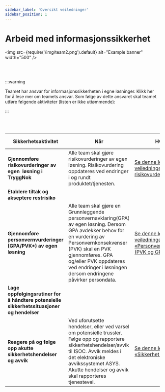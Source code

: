 ```yaml
---
sidebar_label: 'Oversikt veiledninger'
sidebar_position: 1
---
```


# Arbeid med informasjonssikkerhet

<img
  src={require('/img/team2.png').default}
  alt="Example banner"
  width="500"
/>

<br></br>

:::warning &nbsp; 

Teamet har ansvar for informasjonssikkerheten i egne løsninger. Klikk her for å lese mer om teamets ansvar. Som følge av dette ansvaret skal teamet utføre følgende aktiviteter (listen er ikke uttømmende):


:::

<br></br>

<table class="redTable">
<thead>
<tr>
<th>Sikkerhetsaktivitet</th>
<th>Når</th>
<th>Hvordan</th>
<th>Mer informasjon</th>
<th>Spørsmål og kommentarer</th>
</tr>
</thead>
<tfoot>
<tr>
<td colspan="5">

</td>
</tr>
</tfoot>
	<tbody>
		<tr>
			<td><b>Gjennomf&oslash;re risikovurderinger av egen&nbsp; l&oslash;sning i TryggNok</b></td>
			<td>Alle team skal gj&oslash;re risikovurderinger av egen l&oslash;sning. Risikovurdering oppdateres ved endringer i og rundt&nbsp; produktet/tjenesten.</td>
			<td><a href="https://navno.sharepoint.com/:w:/s/SprintRisikostyringFyrstikkalleen/ESPr6UjSXd1NlmM9gAja728BxamxBTch8igljCA7rHwu6Q?e=pjzgMZ">Se denne lenken for veiledninger til risikovurderinger på Navet</a></td>
			<td>Underside for risikovurderinger</td>
			<td>Slack: <a href="https://nav-it.slack.com/archives/GR0A0JJRH">team_tillit</a></td>
		</tr>
		<tr>
			<td><b>Etablere tiltak og akseptere restrisiko</b></td>
			<td> </td>
			<td> </td>
			<td> </td>
			<td> </td>
		</tr>
		<tr>
			<td><b>Gjennomføre personvernvurderinger (GPA/PVK*) av egen  løsning </b></td>
			<td>Alle team skal gjøre en Grunnleggende personvernavklaring(GPA) av egen løsning. Dersom GPA avdekker behov for en vurdering av Personvernkonsekvenser (PVK) skal en PVK gjennomføres. GPA og/eller PVK oppdateres ved endringer i løsningen dersom endringene påvirker persondata.</td>
			<td><a href="https://navno.sharepoint.com/sites/intranett-personvern/SitePages/PVK.aspx">Se denne lenken for veiledninger til «Personvernkonsekvenser (PVK og GPA)»</a> </td>
			<td>Underside for personvernvurderinger</td>
			<td>E-post til :  pvk@nav.no</td>
		</tr>
		<tr>
			<td><b>Lage oppfølgingsrutiner for å håndtere potensielle sikkerhetssituasjoner og hendelser</b></td>
			<td> </td>
			<td> </td>
			<td> </td>
			<td> </td>
		</tr>
		<tr>
			<td><b>Reagere på og følge opp akutte sikkerhetshendelser og avvik</b></td>
			<td>Ved uforutsette hendelser, eller ved varsel om potensielle trussler. Følge opp og rapportere sikkerhetshendelser/avvik til ISOC. Avvik meldes i det elektroniske avvikssystemet  ASYS. Akutte hendelser og avvik skal rapporteres tjenestevei.</td>
			<td><a href="https://navno.sharepoint.com/sites/intranett-sikkerhet/SitePages/Beredskap-i-NAV.aspx">Se denne lenken «Sikkerhet og beredskap»</a></td>
			<td>Underside for sikkerhetshendelser</td>
			<td>E-post til sikkerhetsseksjonen ved  christopher.bach@nav.no</td>
		</tr>	
	</tbody>
</table>







<!--

** Trykk på oversikten under for å se mer informasjon om aktivitetene**

<a href="https://navno.sharepoint.com/:p:/r/sites/SprintRisikostyringFyrstikkalleen/Shared%20Documents/Ansvar%20og%20roller/Arbeidsfiler/NAV%20Security%20Playbook%20-%20MVP.pptx?d=wf2f2cee0b6a240ce997beb82a067921f&csf=1&web=1&e=DoiiyD">
<img
  src={require('/img/sikkerhetsaktiviteter.png').default}
  alt="Example banner"
  width="1800"
/>
</a>

--->